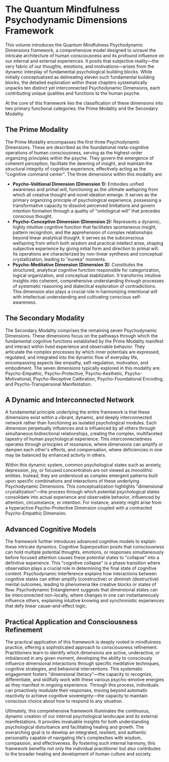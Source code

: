 # The Quantum Mindfulness Psychodynamic Dimensions Framework

This volume introduces the Quantum Mindfulness Psychodynamic Dimensions framework, a comprehensive model designed to unravel the intricate architecture of human consciousness and its profound influence on our internal and external experiences. It posits that subjective reality—the very fabric of our thoughts, emotions, and motivations—arises from the dynamic interplay of fundamental psychological building blocks. While initially conceptualized as delineating eleven such fundamental building blocks, the detailed exploration within these chapters systematically unpacks ten distinct yet interconnected Psychodynamic Dimensions, each contributing unique qualities and functions to the human psyche.

At the core of this framework lies the classification of these dimensions into two primary functional categories: the Prime Modality and the Secondary Modality.

## The Prime Modality

The Prime Modality encompasses the first three Psychodynamic Dimensions. These are described as the foundational meta-cognitive operations of human consciousness, serving as the highest-order organizing principles within the psyche. They govern the emergence of coherent perception, facilitate the dawning of insight, and maintain the structural integrity of cognitive experience, effectively acting as the "cognitive command center". The three dimensions within this modality are:

* **Psycho-Volitional Dimension (Dimension 1):** Embodies unified awareness and primal will, functioning as the ultimate wellspring from which all creative thought and novel ideation emerge. It serves as the primary organizing principle of psychological experience, possessing a transformative capacity to dissolve perceived limitations and govern intention formation through a quality of "ontological will" that precedes conscious thought.
* **Psycho-Conceptive Dimension (Dimension 2):** Represents a dynamic, highly intuitive cognitive function that facilitates spontaneous insight, pattern recognition, and the apprehension of complex relationships beyond linear analytical thought. It serves as the subconscious wellspring from which both wisdom and practical intellect arise, shaping subjective experience by giving initial form and direction to primal will. Its operations are characterized by non-linear synthesis and conceptual crystallization, leading to "eureka" moments.
* **Psycho-Meditative Dimension (Dimension 3):** Constitutes the structured, analytical cognitive function responsible for categorization, logical organization, and conceptual stabilization. It transforms intuitive insights into coherent, comprehensive understanding through processes of systematic reasoning and dialectical exploration of contradictions. This dimension also plays a crucial role in harmonizing intentional will with intellectual understanding and cultivating conscious self-awareness.

## The Secondary Modality

The Secondary Modality comprises the remaining seven Psychodynamic Dimensions. These dimensions focus on the pathways through which the fundamental cognitive functions established by the Prime Modality manifest and interact within lived experience and observable behavior. They articulate the complex processes by which inner potentials are expressed, regulated, and integrated into the dynamic flow of everyday life, encompassing aspects like empathy, self-regulation, motivation, and embodiment. The seven dimensions typically explored in this modality are: Psycho-Empathic, Psycho-Protective, Psycho-Aesthetic, Psycho-Motivational, Psycho-Receptive Calibration, Psycho-Foundational Encoding, and Psycho-Transpersonal Manifestation.

## A Dynamic and Interconnected Network

A fundamental principle underlying the entire framework is that these dimensions exist within a vibrant, dynamic, and deeply interconnected network rather than functioning as isolated psychological modules. Each dimension perpetually influences and is influenced by all others through simultaneous bidirectional relationships, creating the complex, multifaceted tapestry of human psychological experience. This interconnectedness operates through principles of resonance, where dimensions can amplify or dampen each other's effects, and compensation, where deficiencies in one may be balanced by enhanced activity in others.

Within this dynamic system, common psychological states such as anxiety, depression, joy, or focused concentration are not viewed as monolithic entities. Instead, they are understood as complex emergent patterns built upon specific combinations and interactions of these underlying Psychodynamic Dimensions. This conceptualization highlights "dimensional crystallization"—the process through which potential psychological states consolidate into actual experience and observable behavior, influenced by attention, circumstance, or intention. For instance, anxiety might arise from a hyperactive Psycho-Protective Dimension coupled with a contracted Psycho-Empathic Dimension.

## Advanced Cognitive Models

The framework further introduces advanced cognitive models to explain these intricate dynamics. Cognitive Superposition posits that consciousness can hold multiple potential thoughts, emotions, or responses simultaneously before focused attention causes these potential states to "collapse" into a definitive experience. This "cognitive collapse" is a phase transition where observation plays a crucial role in determining the final state of cognitive content. Psychodynamic Interference explains how interactions between cognitive states can either amplify (constructive) or diminish (destructive) mental outcomes, leading to phenomena like creative blocks or states of flow. Psychodynamic Entanglement suggests that dimensional states can be interconnected non-locally, where changes in one can instantaneously influence others, explaining intuitive knowing and synchronistic experiences that defy linear cause-and-effect logic.

## Practical Application and Consciousness Refinement

The practical application of this framework is deeply rooted in mindfulness practice, offering a sophisticated approach to consciousness refinement. Practitioners learn to identify which dimensions are active, underactive, or imbalanced in any given moment, developing the ability to consciously influence dimensional interactions through specific meditative techniques, cognitive strategies, and behavioral interventions. This systematic engagement fosters "dimensional literacy"—the capacity to recognize, differentiate, and skillfully work with these various psycho-emotive energies as they manifest in ongoing experience. Through this process, individuals can proactively modulate their responses, moving beyond automatic reactivity to achieve cognitive sovereignty—the capacity to maintain conscious choice about how to respond to any situation.

Ultimately, this comprehensive framework illuminates the continuous, dynamic creation of our internal psychological landscape and its external manifestations. It provides invaluable insights for both understanding psychological disturbance and facilitating healing and growth. The overarching goal is to develop an integrated, resilient, and authentic personality capable of navigating life's complexities with wisdom, compassion, and effectiveness. By fostering such internal harmony, this framework benefits not only the individual practitioner but also contributes to the broader healing and development of human culture and society.